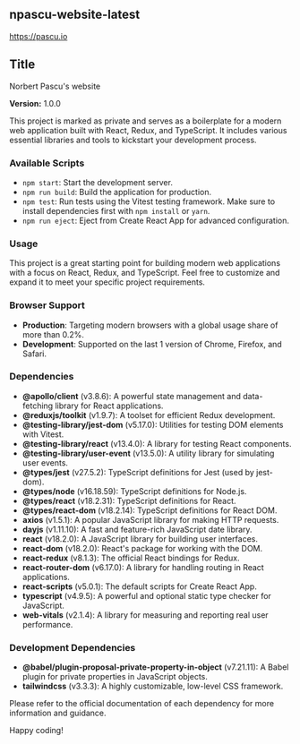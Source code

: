 ## npascu-website-latest

https://pascu.io

## Title

Norbert Pascu's website

**Version:** 1.0.0

This project is marked as private and serves as a boilerplate for a modern web application built with React, Redux, and
TypeScript. It includes various essential libraries and tools to kickstart your development process.

### Available Scripts

- `npm start`: Start the development server.
- `npm run build`: Build the application for production.
- `npm test`: Run tests using the Vitest testing framework. Make sure to
  install dependencies first with `npm install` or `yarn`.
- `npm run eject`: Eject from Create React App for advanced configuration.

### Usage

This project is a great starting point for building modern web applications with a focus on React, Redux, and
TypeScript. Feel free to customize and expand it to meet your specific project requirements.


### Browser Support

- **Production**: Targeting modern browsers with a global usage share of more than 0.2%.
- **Development**: Supported on the last 1 version of Chrome, Firefox, and Safari.

### Dependencies

- **@apollo/client** (v3.8.6): A powerful state management and data-fetching library for React applications.
- **@reduxjs/toolkit** (v1.9.7): A toolset for efficient Redux development.
 - **@testing-library/jest-dom** (v5.17.0): Utilities for testing DOM elements with Vitest.
- **@testing-library/react** (v13.4.0): A library for testing React components.
- **@testing-library/user-event** (v13.5.0): A utility library for simulating user events.
 - **@types/jest** (v27.5.2): TypeScript definitions for Jest (used by jest-dom).
- **@types/node** (v16.18.59): TypeScript definitions for Node.js.
- **@types/react** (v18.2.31): TypeScript definitions for React.
- **@types/react-dom** (v18.2.14): TypeScript definitions for React DOM.
- **axios** (v1.5.1): A popular JavaScript library for making HTTP requests.
- **dayjs** (v1.11.10): A fast and feature-rich JavaScript date library.
- **react** (v18.2.0): A JavaScript library for building user interfaces.
- **react-dom** (v18.2.0): React's package for working with the DOM.
- **react-redux** (v8.1.3): The official React bindings for Redux.
- **react-router-dom** (v6.17.0): A library for handling routing in React applications.
- **react-scripts** (v5.0.1): The default scripts for Create React App.
- **typescript** (v4.9.5): A powerful and optional static type checker for JavaScript.
- **web-vitals** (v2.1.4): A library for measuring and reporting real user performance.

### Development Dependencies

- **@babel/plugin-proposal-private-property-in-object** (v7.21.11): A Babel plugin for private properties in JavaScript
  objects.
- **tailwindcss** (v3.3.3): A highly customizable, low-level CSS framework.

Please refer to the official documentation of each dependency for more information and guidance.

Happy coding!
